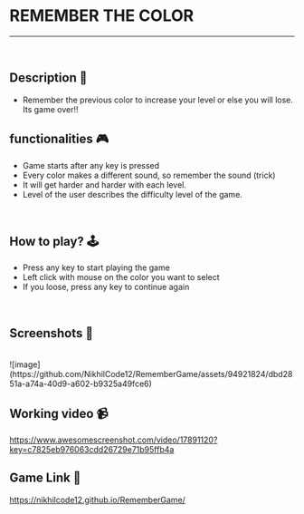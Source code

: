 # **REMEMBER THE COLOR** 

---

<br>

## **Description 📃**
<!-- add your game description here  -->
- Remember the previous color to increase your level or else you will lose. Its game over!!

## **functionalities 🎮**
<!-- add functionalities over here -->
- Game starts after any key is pressed
- Every color makes a different sound, so remember the sound (trick)
- It will get harder and harder with each level.
- Level of the user describes the difficulty level of the game.
<br>

## **How to play? 🕹️**
<!-- add the steps how to play games -->
- Press any key to start playing the game
- Left click with mouse on the color you want to select
- If you loose, press any key to continue again

<br>

## **Screenshots 📸**

<br>
<!-- add your screenshots like this -->
<!-- ![image](url) -->
![image](https://github.com/NikhilCode12/RememberGame/assets/94921824/dbd2851a-a74a-40d9-a602-b9325a49fce6)

<br>

## **Working video 📹**
<!-- add your working video over here -->
https://www.awesomescreenshot.com/video/17891120?key=c7825eb976063cdd26729e71b95ffb4a

## **Game Link 🔗**
https://nikhilcode12.github.io/RememberGame/